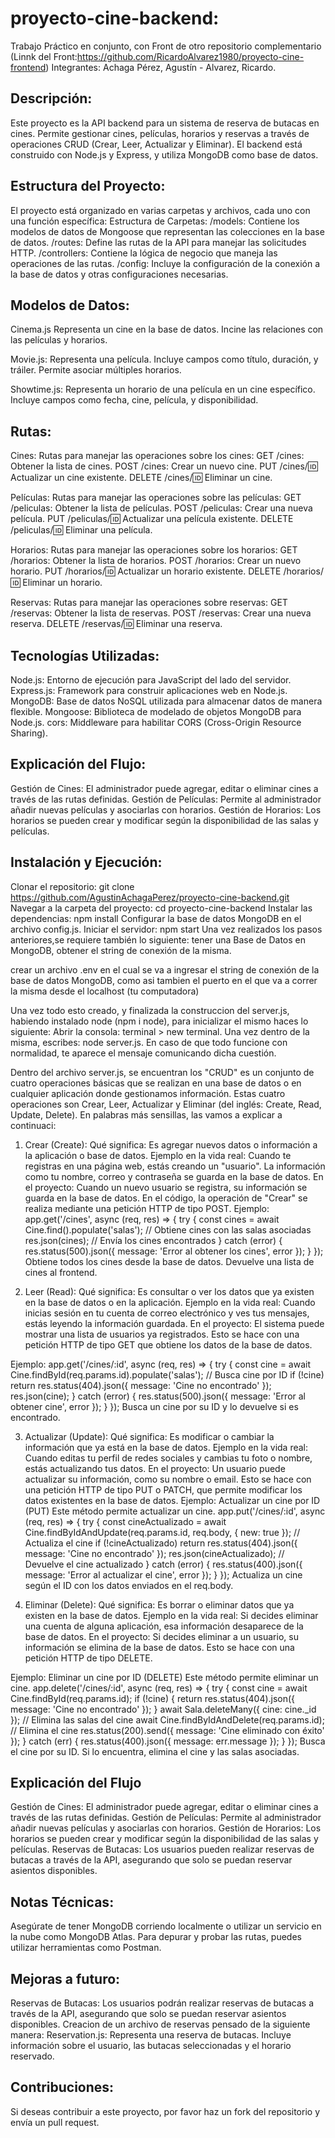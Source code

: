 # proyecto-cine-backend:
Trabajo Práctico en conjunto, con Front de otro repositorio complementario (Linnk del Front:https://github.com/RicardoAlvarez1980/proyecto-cine-frontend)
Integrantes: Achaga Pérez, Agustín - Alvarez, Ricardo.
## Descripción:
Este proyecto es la API backend para un sistema de reserva de butacas en cines. Permite gestionar cines, películas, horarios y reservas a través de operaciones CRUD (Crear, Leer, Actualizar y Eliminar). El backend está construido con Node.js y Express, y utiliza MongoDB como base de datos.
## Estructura del Proyecto:
El proyecto está organizado en varias carpetas y archivos, cada uno con una función específica:
Estructura de Carpetas:
/models: Contiene los modelos de datos de Mongoose que representan las colecciones en la base de datos.
/routes: Define las rutas de la API para manejar las solicitudes HTTP.
/controllers: Contiene la lógica de negocio que maneja las operaciones de las rutas.
/config: Incluye la configuración de la conexión a la base de datos y otras configuraciones necesarias.

## Modelos de Datos:
Cinema.js
Representa un cine en la base de datos.
Incine las relaciones con las películas y horarios.

Movie.js:
Representa una película.
Incluye campos como título, duración, y tráiler.
Permite asociar múltiples horarios.

Showtime.js:
Representa un horario de una película en un cine específico.
Incluye campos como fecha, cine, película, y disponibilidad.
## Rutas:
Cines:
Rutas para manejar las operaciones sobre los cines:
GET /cines: Obtener la lista de cines.
POST /cines: Crear un nuevo cine.
PUT /cines/:id: Actualizar un cine existente.
DELETE /cines/:id: Eliminar un cine.

Películas:
Rutas para manejar las operaciones sobre las películas:
GET /peliculas: Obtener la lista de películas.
POST /peliculas: Crear una nueva película.
PUT /peliculas/:id: Actualizar una película existente.
DELETE /peliculas/:id: Eliminar una película.

Horarios:
Rutas para manejar las operaciones sobre los horarios:
GET /horarios: Obtener la lista de horarios.
POST /horarios: Crear un nuevo horario.
PUT /horarios/:id: Actualizar un horario existente.
DELETE /horarios/:id: Eliminar un horario.

Reservas:
Rutas para manejar las operaciones sobre reservas:
GET /reservas: Obtener la lista de reservas.
POST /reservas: Crear una nueva reserva.
DELETE /reservas/:id: Eliminar una reserva.

## Tecnologías Utilizadas:
Node.js: Entorno de ejecución para JavaScript del lado del servidor.
Express.js: Framework para construir aplicaciones web en Node.js.
MongoDB: Base de datos NoSQL utilizada para almacenar datos de manera flexible.
Mongoose: Biblioteca de modelado de objetos MongoDB para Node.js.
cors: Middleware para habilitar CORS (Cross-Origin Resource Sharing).

## Explicación del Flujo:
Gestión de Cines: El administrador puede agregar, editar o eliminar cines a través de las rutas definidas.
Gestión de Películas: Permite al administrador añadir nuevas películas y asociarlas con horarios.
Gestión de Horarios: Los horarios se pueden crear y modificar según la disponibilidad de las salas y películas.
## Instalación y Ejecución:
Clonar el repositorio:
git clone https://github.com/AgustinAchagaPerez/proyecto-cine-backend.git
Navegar a la carpeta del proyecto:
cd proyecto-cine-backend
Instalar las dependencias:
npm install
Configurar la base de datos MongoDB en el archivo config.js.
Iniciar el servidor:
npm start
Una vez realizados los pasos anteriores,se requiere también lo siguiente:
tener una Base de Datos en MongoDB, obtener el string de conexión de la misma.

crear un archivo .env en el cual se va a ingresar el string de conexión de la base de datos MongoDB, como asi tambien el puerto en el que va a correr la misma desde el localhost (tu computadora)

Una vez todo esto creado, y finalizada la construccion del server.js, habiendo instalado node (npm i node), para inicializar el mismo haces lo siguiente:
Abrir la consola: terminal > new terminal. Una vez dentro de la misma, escribes: node server.js. En caso de que todo funcione con normalidad, te aparece el mensaje comunicando dicha cuestión. 

Dentro del archivo server.js, se encuentran los "CRUD" es un conjunto de cuatro operaciones básicas que se realizan en una base de datos o en cualquier aplicación donde gestionamos información. Estas cuatro operaciones son Crear, Leer, Actualizar y Eliminar (del inglés: Create, Read, Update, Delete). En palabras más sensillas, las vamos a explicar a continuaci:
1. Crear (Create):
Qué significa: Es agregar nuevos datos o información a la aplicación o base de datos.
Ejemplo en la vida real: Cuando te registras en una página web, estás creando un "usuario". La información como tu nombre, correo y contraseña se guarda en la base de datos.
En el proyecto: Cuando un nuevo usuario se registra, su información se guarda en la base de datos. En el código, la operación de "Crear" se realiza mediante una petición HTTP de tipo POST.
Ejemplo:
app.get('/cines', async (req, res) => {
  try {
    const cines = await Cine.find().populate('salas');  // Obtiene cines con las salas asociadas
    res.json(cines);  // Envía los cines encontrados
  } catch (error) {
    res.status(500).json({ message: 'Error al obtener los cines', error });
  }
});
Obtiene todos los cines desde la base de datos.
Devuelve una lista de cines al frontend.

2. Leer (Read):
Qué significa: Es consultar o ver los datos que ya existen en la base de datos o en la aplicación.
Ejemplo en la vida real: Cuando inicias sesión en tu cuenta de correo electrónico y ves tus mensajes, estás leyendo la información guardada.
En el proyecto: El sistema puede mostrar una lista de usuarios ya registrados. Esto se hace con una petición HTTP de tipo GET que obtiene los datos de la base de datos.

Ejemplo:
app.get('/cines/:id', async (req, res) => {
  try {
    const cine = await Cine.findById(req.params.id).populate('salas');  // Busca cine por ID
    if (!cine) return res.status(404).json({ message: 'Cine no encontrado' });
    res.json(cine);
  } catch (error) {
    res.status(500).json({ message: 'Error al obtener cine', error });
  }
});
Busca un cine por su ID y lo devuelve si es encontrado.

3. Actualizar (Update):
Qué significa: Es modificar o cambiar la información que ya está en la base de datos.
Ejemplo en la vida real: Cuando editas tu perfil de redes sociales y cambias tu foto o nombre, estás actualizando tus datos.
En el proyecto: Un usuario puede actualizar su información, como su nombre o email. Esto se hace con una petición HTTP de tipo PUT o PATCH, que permite modificar los datos existentes en la base de datos.
Ejemplo:
Actualizar un cine por ID (PUT)
Este método permite actualizar un cine.
app.put('/cines/:id', async (req, res) => {
  try {
    const cineActualizado = await Cine.findByIdAndUpdate(req.params.id, req.body, { new: true });  // Actualiza el cine
    if (!cineActualizado) return res.status(404).json({ message: 'Cine no encontrado' });
    res.json(cineActualizado);  // Devuelve el cine actualizado
  } catch (error) {
    res.status(400).json({ message: 'Error al actualizar el cine', error });
  }
});
Actualiza un cine según el ID con los datos enviados en el req.body.

5. Eliminar (Delete):
Qué significa: Es borrar o eliminar datos que ya existen en la base de datos.
Ejemplo en la vida real: Si decides eliminar una cuenta de alguna aplicación, esa información desaparece de la base de datos.
En el proyecto: Si decides eliminar a un usuario, su información se elimina de la base de datos. Esto se hace con una petición HTTP de tipo DELETE.

Ejemplo:
Eliminar un cine por ID (DELETE)
Este método permite eliminar un cine.
app.delete('/cines/:id', async (req, res) => {
  try {
    const cine = await Cine.findById(req.params.id);
    if (!cine) {
      return res.status(404).json({ message: 'Cine no encontrado' });
    }
    await Sala.deleteMany({ cine: cine._id });  // Elimina las salas del cine
    await Cine.findByIdAndDelete(req.params.id);  // Elimina el cine
    res.status(200).send({ message: 'Cine eliminado con éxito' });
  } catch (err) {
    res.status(400).json({ message: err.message });
  }
});
Busca el cine por su ID.
Si lo encuentra, elimina el cine y las salas asociadas.


## Explicación del Flujo
Gestión de Cines: El administrador puede agregar, editar o eliminar cines a través de las rutas definidas.
Gestión de Películas: Permite al administrador añadir nuevas películas y asociarlas con horarios.
Gestión de Horarios: Los horarios se pueden crear y modificar según la disponibilidad de las salas y películas.
Reservas de Butacas: Los usuarios pueden realizar reservas de butacas a través de la API, asegurando que solo se puedan reservar asientos disponibles.
## Notas Técnicas:
Asegúrate de tener MongoDB corriendo localmente o utilizar un servicio en la nube como MongoDB Atlas.
Para depurar y probar las rutas, puedes utilizar herramientas como Postman.
## Mejoras a futuro:
Reservas de Butacas: Los usuarios podrán realizar reservas de butacas a través de la API, asegurando que solo se puedan reservar asientos disponibles.
Creacion de un archivo de reservas pensado de la siguiente manera:
Reservation.js:
Representa una reserva de butacas.
Incluye información sobre el usuario, las butacas seleccionadas y el horario reservado.
## Contribuciones:
Si deseas contribuir a este proyecto, por favor haz un fork del repositorio y envía un pull request.




